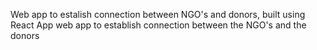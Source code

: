 Web app to estalish connection between NGO's and donors, built using React App
web app to establish connection between the NGO's and the donors
